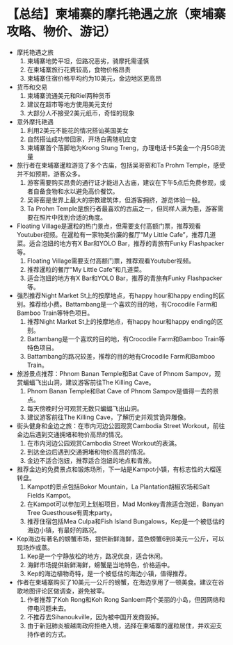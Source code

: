 # 【总结】柬埔寨的摩托艳遇之旅（柬埔寨攻略、物价、游记）

-   摩托艳遇之旅
    1.  柬埔寨地势平坦，但路况恶劣，骑摩托需谨慎
    2.  在柬埔寨旅行花费较高，食物价格昂贵
    3.  柬埔寨住宿价格平均约为10美元，金边地区更高昂
-   货币和交易
    1.  柬埔寨流通美元和Riel两种货币
    2.  建议在超市等地方使用美元支付
    3.  大部分人不接受2美元纸币，奇怪的现象
-   意外摩托艳遇
    1.  利用2美元不能花的情况搭讪英国美女
    2.  自然搭讪成功带回家，开场白需随机应变
    3.  柬埔寨首个落脚地为Krong Stung Treng，办理电话卡5美金一个月5GB流量
-   旅行者在柬埔寨暹粒游览了多个古庙，包括吴哥窑和Ta Prohm Temple，感受并不如预期，游客众多。
    1.  游客需要购买昂贵的通行证才能进入古庙，建议在下午5点后免费参观，或者自备食物和水以避免高价餐饮。
    2.  吴哥窑是世界上最大的宗教建筑体，但游客拥挤，游览体验一般。
    3.  Ta Prohm Temple是旅行者最喜欢的古庙之一，但同样人满为患，游客需要在照片中找到合适的角度。
-   Floating Village是暹粒的热门景点，但需要支付高额门票，推荐观看Youtuber视频。在暹粒有一家物美价廉的餐厅“My Little Cafe”，推荐几道菜。适合泡妞的地方有X Bar和YOLO Bar，推荐的青旅有Funky Flashpacker等。
    1.  Floating Village需要支付高额门票，推荐观看Youtuber视频。
    2.  推荐暹粒的餐厅“My Little Cafe”和几道菜。
    3.  适合泡妞的地方有X Bar和YOLO Bar，推荐的青旅有Funky Flashpacker等。
-   强烈推荐Night Market St上的按摩地点，有happy hour和happy ending的区别。推荐给小费。Battambang是一个喜欢的目的地，有Crocodile Farm和Bamboo Train等特色项目。
    1.  推荐Night Market St上的按摩地点，有happy hour和happy ending的区别。
    2.  Battambang是一个喜欢的目的地，有Crocodile Farm和Bamboo Train等特色项目。
    3.  Battambang的路况较差，推荐的目的地有Crocodile Farm和Bamboo Train。
-   旅游景点推荐：Phnom Banan Temple和Bat Cave of Phnom Sampov，观赏蝙蝠飞出山洞，建议游客前往The Killing Cave。
    1.  Phnom Banan Temple和Bat Cave of Phnom Sampov是值得一去的景点。
    2.  每天傍晚时分可观赏无数只蝙蝠飞出山洞。
    3.  建议游客前往The Killing Cave，了解历史并观赏诡异雕像。
-   街头健身和金边之旅：在市内河边公园观赏Cambodia Street Workout，前往金边后遇到交通拥堵和物价高昂的情况。
    1.  在市内河边公园观赏Cambodia Street Workout的表演。
    2.  到达金边后遇到交通拥堵和物价高昂的情况。
    3.  金边不适合泡妞，推荐适合泡妞的地点和青旅。
-   推荐金边的免费景点和锻炼场所，下一站是Kampot小镇，有标志性的大榴莲转盘。
    1.  Kampot的景点包括Bokor Mountain，La Plantation胡椒农场和Salt Fields Kampot。
    2.  在Kampot可以参加河上划船项目，Mad Monkey青旅适合泡妞，Banyan Tree Guesthouse有周末party。
    3.  推荐住宿包括Mea Culpa和Fish Island Bungalows，Kep是一个被低估的海边小镇，有最好的路况。
-   Kep海边有著名的螃蟹市场，提供新鲜海鲜，蓝色螃蟹6到8美元一公斤，可以现场炸或蒸。
    1.  Kep是一个宁静放松的地方，路况优良，适合休闲。
    2.  海鲜市场提供新鲜海鲜，螃蟹是当地特色，价格适中。
    3.  Kep的海边植物奇特，是一个被低估的海边小镇，值得推荐。
-   作者在柬埔寨购买了10美元一公斤的螃蟹，在海边享用了一顿美食。建议在谷歌地图评论区做调查，避免被宰。
    1.  作者推荐了Koh Rong和Koh Rong Sanloem两个美丽的小岛，但因网络和停电问题未去。
    2.  不推荐去Sihanoukville，因为被中国开发商毁掉。
    3.  由于新冠肺炎被越南政府拒绝入境，选择在柬埔寨的暹粒居住，并欢迎支持作者的方式。